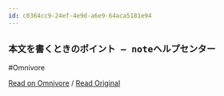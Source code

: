 ```yaml
---
id: c0364cc9-24ef-4e9d-a6e9-64aca5181e94
---
```


## `本文を書くときのポイント – noteヘルプセンター`
#Omnivore

[Read on Omnivore](https://omnivore.app/me/note-1908d8c5250) / [Read Original](https://www.help-note.com/hc/ja/articles/360012303134-%E6%9C%AC%E6%96%87%E3%82%92%E6%9B%B8%E3%81%8F%E3%81%A8%E3%81%8D%E3%81%AE%E3%83%9D%E3%82%A4%E3%83%B3%E3%83%88)


